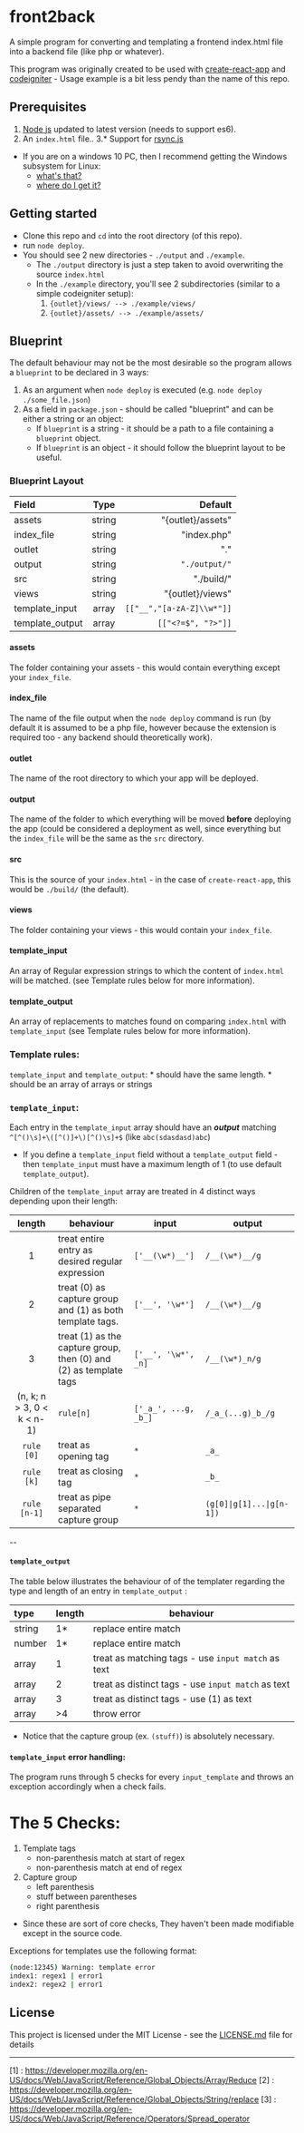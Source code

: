 # front2back
A simple program for converting and templating a frontend index.html file into a backend file (like php or whatever).

This program was originally created to be used with [create-react-app](https://github.com/facebookincubator/create-react-app) and [codeigniter](https://www.codeigniter.com/) - Usage example is a bit less pendy than the name of this repo.

## Prerequisites
1. [Node js](https://nodejs.org/) updated to latest version (needs to support es6).
2. An `index.html` file..
3.* Support for [rsync.js](https://www.npmjs.com/package/rsync)
  * If you are on a windows 10 PC, then I recommend getting the Windows subsystem for Linux:
    * [what's that?](https://msdn.microsoft.com/en-us/commandline/wsl/about)
    * [where do I get it?](https://msdn.microsoft.com/en-us/commandline/wsl/install-win10)
    
## Getting started
* Clone this repo and `cd` into the root directory (of this repo).
* run `node deploy`.
* You should see 2 new directories - `./output` and `./example`.
    * The `./output` directory is just a step taken to avoid overwriting the source `index.html`
    * In the `./example` directory, you'll see 2 subdirectories (similar to a simple codeigniter setup):
        1. `{outlet}/views/ --> ./example/views/`
        2. `{outlet}/assets/ --> ./example/assets/ `

## Blueprint
The default behaviour may not be the most desirable so the program allows a `blueprint` to be declared in 3 ways:
1. As an argument when `node deploy` is executed (e.g. `node deploy ./some_file.json`)
2. As a field in `package.json` - should be called "blueprint" and can be either a string or an object:
    * If `blueprint` is a string - it should be a path to a file containing a `blueprint` object.
    * If `blueprint` is an object - it should follow the blueprint layout to be useful.

### Blueprint Layout

|Field|Type|Default
|:---|:---:|---:|
| assets| string |"{outlet}/assets"
| index_file| string |"index.php"|
| outlet| string |"."
| output | string |`"./output/"`
| src | string |"./build/"
| views| string |"{outlet}/views"
| template_input| array | `[["__","[a-zA-Z]\\w*"]]` |
| template_output| array | `[["<?=$", "?>"]]` |

#### assets
The folder containing your assets - this would contain everything except your `index_file`.

#### index_file
The name of the file output when the `node deploy` command is run (by default it is assumed to be a php file, however because the extension is required too - any backend should theoretically work).

#### outlet
The name of the root directory to which your app will be deployed.

#### output
The name of the folder to which everything will be moved **before** deploying the app (could be considered a deployment as well, since everything but the `index_file` will be the same as the `src` directory.

#### src
This is the source of your `index.html` - in the case of `create-react-app`, this would be `./build/` (the default).

#### views
The folder containing your views - this would contain your `index_file`.

#### template_input
An array of Regular expression strings to which the content of `index.html` will be matched. (see Template rules below for more information).

#### template_output
An array of replacements to matches found on comparing `index.html` with `template_input` (see Template rules below for more information).

### Template rules:
`template_input` and `template_output`:
    * should have the same length.
    * should be an array of arrays or strings

###  `template_input`:
Each entry in the `template_input` array should have an ***output*** matching `^[^()\s]+\([^()]+\)[^()\s]+$` (like `abc(sdasdasd)abc`)
* If you define a `template_input` field without a `template_output` field - then `template_input` must have a maximum length of 1 (to use default `template_output`).

Children of the `template_input` array are treated in 4 distinct ways depending upon their length:

| length | behaviour | input | output |
|:---:|---|---|---|
| 1 | treat entire entry as desired regular expression | `['__(\w*)__']` | `/__(\w*)__/g` |
| 2 | treat (0) as capture group and (1) as both template tags. | `['__', '\w*']` | `/__(\w*)__/g` |
| 3 | treat (1) as the capture group, then (0) and (2) as template tags | `['__', '\w*', _n]` | `/__(\w*)_n/g` |
| (n, k; n > 3, 0 < k < n-1) | `rule[n]` | `['_a_', ...g, _b_]` | `/_a_(...g)_b_/g` |
| `rule [0]` | treat as opening tag | `*` | `_a_` |
| `rule [k]` | treat as closing tag | `*` | `_b_` |
| `rule [n-1]` | treat as pipe separated capture group | `*` | `(g[0]\|g[1]...\|g[n-1])` |

--

#### `template_output`
The table below illustrates the behaviour of of the templater regarding the type and length of an entry in `template_output` :

|type|length|behaviour|
|:--|:---|---|
|string|1*|replace entire match|
|number|1*|replace entire match|
|array|1|treat as matching tags - use `input match` as text|
|array|2|treat as distinct tags - use `input match` as text|
|array|3|treat as distinct tags - use (1) as text|
|array|>4|throw error|

* Notice that the capture group (ex. `(stuff)`) is absolutely necessary.


####  `template_input` error handling:
The program runs through 5 checks for every `input_template` and throws an exception accordingly when a check fails.

# The 5 Checks:
1. Template tags
    * non-parenthesis match at start of regex
    * non-parenthesis match at end of regex
2. Capture group
    * left parenthesis
    * stuff between parentheses
    * right parenthesis


* Since these are sort of core checks, They haven't been made modifiable except in the source code.

Exceptions for templates use the following format:
> 
```bash 
(node:12345) Warning: template error
index1: regex1 | error1
index2: regex2 | error1
```


## License

This project is licensed under the MIT License - see the [LICENSE.md](LICENSE.md) file for details

--- 
[1] : https://developer.mozilla.org/en-US/docs/Web/JavaScript/Reference/Global_Objects/Array/Reduce
[2] : https://developer.mozilla.org/en-US/docs/Web/JavaScript/Reference/Global_Objects/String/replace
[3] : https://developer.mozilla.org/en-US/docs/Web/JavaScript/Reference/Operators/Spread_operator
